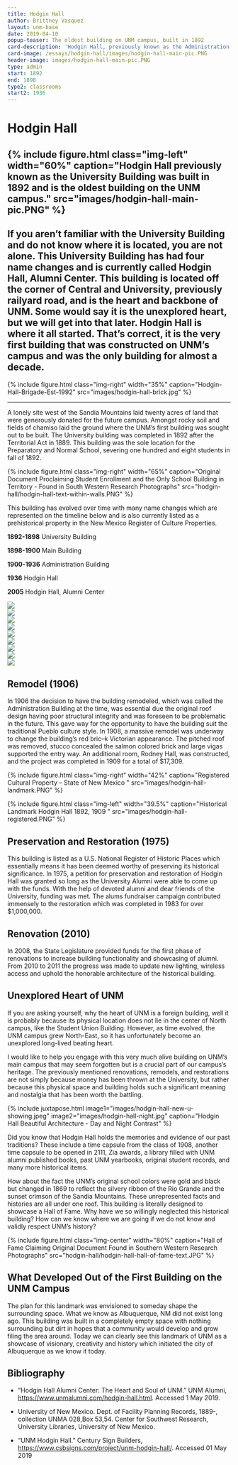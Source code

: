 ```yaml
---
title: Hodgin Hall
author: Brittney Vasquez
layout: unm-base
date: 2019-04-10
popup-teaser: The oldest building on UNM campus, built in 1892
card-description: 'Hodgin Hall, previously known as the Administration Building was built in 1892 and is the oldest building on UNM campus. '
card-image: /essays/hodgin-hall/images/hodgin-hall-main-pic.PNG
header-image: images/hodgin-hall-main-pic.PNG
type: admin
start: 1892
end: 1898
type2: classrooms
start2: 1936
---
```


# Hodgin Hall

{% include figure.html class="img-left" width="60%" caption="Hodgin Hall previously known as the University Building was built in 1892 and is the oldest building on the UNM campus." src="images/hodgin-hall-main-pic.PNG" %}
---
If you aren’t familiar with the University Building and do not know where it is located, you are not alone. This University Building has had four name changes and is currently called Hodgin Hall, Alumni Center. This building is located off the corner of Central and University, previously railyard road, and is the heart and backbone of UNM. Some would say it is the unexplored heart, but we will get into that later. Hodgin Hall is where it all started. That’s correct, it is the very first building that was constructed on UNM’s campus and was the only building for almost a decade.
---
{% include figure.html class="img-right" width="35%" caption="Hodgin-Hall-Brigade-Est-1992" src="images/hodgin-hall-brick.jpg" %}

---
A lonely site west of the Sandia Mountains laid twenty acres of land that were generously donated for the future campus.  Amongst rocky soil and fields of chamiso laid the ground where the UNM’s first building was sought out to be built. The University building was completed in 1892 after the Territorial Act in 1889. This building was the sole location for the Preparatory and Normal School, severing one hundred and eight students in fall of 1892.

{% include figure.html class="img-right" width="65%" caption="Original Document Proclaiming Student Enrollment and the Only School Building in Territory - Found in South Western Research Photographs" src="hodgin-hall/hodgin-hall-text-within-walls.PNG" %}

This building has evolved over time with many name changes which are represented on the timeline below and is also currently listed as a prehistorical property in the New Mexico Register of Culture Properties.

**1892-1898**     University Building

**1898-1900** 	  Main Building

**1900-1936**   	Administration Building

**1936**      	  Hodgin Hall

**2005**      	  Hodgin Hall, Alumni Center

<div class="carousel">
  <div><img src="{{ site.baseurl }}/essays/hodgin-hall/images/hodgin-hall-weeds.PNG"/></div>
  <div><img src="{{ site.baseurl }}/essays/hodgin-hall/images/hodgin-hall-roof.PNG"/></div>
  <div><img src="{{ site.baseurl }}/essays/hodgin-hall/images/hodgin-hall-blue-print.PNG"/></div>
  <div><img src="{{ site.baseurl }}/essays/hodgin-hall/images/hodgin-hall-parking-in-front.PNG"/></div>
  <div><img src="{{ site.baseurl }}/essays/hodgin-hall/images/hodgin-hall-side1.PNG"/></div>
  <div><img src="{{ site.baseurl }}/essays/hodgin-hall/images/hodgin-hall-front.PNG"/></div>
  <div><img src="{{ site.baseurl }}/essays/hodgin-hall/images/hodgin-hall-side3.PNG"/></div>
  <div><img src="{{ site.baseurl }}/essays/hodgin-hall/images/hodgin-hall-roadview.PNG"/></div>
  <div><img src="{{ site.baseurl }}/essays/hodgin-hall/images/hodgin-hall-old-painting.jpg"/></div>
</div>

## Remodel (1906)
In 1906 the decision to have the building remodeled, which was called the Administration Building at the time, was essential due the original roof design having poor structural integrity and was foreseen to be problematic in the future. This gave way for the opportunity to have the building suit the traditional Pueblo culture style. In 1908, a massive remodel was underway to change the building’s red bric–k Victorian appearance. The pitched roof was removed, stucco concealed the salmon colored brick and large vigas supported the entry way. An additional room, Rodney Hall, was constructed, and the project was completed in 1909 for a total of $17,309.  

{% include figure.html class="img-right" width="42%" caption="Registered Cultural Property – State of New Mexico " src="images/hodgin-hall-landmark.PNG" %}

{% include figure.html class="img-left" width="39.5%" caption="Historical Landmark Hodgin Hall 1892, 1909 " src="images/hodgin-hall-registered.PNG" %}

## Preservation and Restoration (1975)
This building is listed as a U.S. National Register of Historic Places which essentially means it has been deemed worthy of preserving its historical significance. In 1975, a petition for preservation and restoration of Hodgin Hall was granted so long as the University Alumni were able to come up with the funds. With the help of devoted alumni and dear friends of the University, funding was met. The alums fundraiser campaign contributed immensely to the restoration which was completed in 1983 for over $1,000,000.
 
## Renovation (2010)
In 2008, the State Legislature provided funds for the first phase of renovations to increase building functionality and showcasing of alumni. From 2010 to 2011 the progress was made to update new lighting, wireless access and uphold the honorable architecture of the historical building.

## Unexplored Heart of UNM
If you are asking yourself, why the heart of UNM is a foreign building, well it is probably because its physical location does not lie in the center of North campus, like the Student Union Building. However, as time evolved, the UNM campus grew North-East, so it has unfortunately become an unexplored long-lived beating heart.

I would like to help you engage with this very much alive building on UNM’s main campus that may seem forgotten but is a crucial part of our campus’s heritage. The previously mentioned renovations, remodels, and restorations are not simply because money has been thrown at the University, but rather because this physical space and building holds such a significant meaning and nostalgia that has been worth the battling.


{% include juxtapose.html
image1="images/hodgin-hall-new-u-showing.jpeg"
image2="images/hodgin-hall-night.jpg"
caption="Hodgin Hall Beautiful Architecture - Day and Night Contrast"
%}

Did you know that Hodgin Hall holds the memories and evidence of our past traditions? These include a time capsule from the class of 1908, another time capsule to be opened in 2111, Zia awards, a library filled with UNM alumni published books, past UNM yearbooks, original student records, and many more historical items.

How about the fact the UNM’s original school colors were gold and black but changed in 1869 to reflect the silvery ribbon of the Rio Grande and the sunset crimson of the Sandia Mountains. These unrepresented facts and histories are all under one roof.
This building is literally designed to showcase a Hall of Fame.  Why have we so willingly neglected this historical building? How can we know where we are going if we do not know and validly respect UNM’s history?

{% include figure.html class="img-center" width="80%" caption="Hall of Fame Claiming Original Document Found in Southern Western Research Photographs" src="hodgin-hall/hodgin-hall-hall-of-fame-text.JPG" %}

## What Developed Out of the First Building on the UNM Campus
The plan for this landmark was envisioned to someday shape the surrounding space. What we know as Albuquerque, NM did not exist long ago. This building was built in a completely empty space with nothing surrounding but dirt in hopes that a community would develop and grow filing the area around. Today we can clearly see this landmark of UNM as a showcase of visionary, creativity and history which initiated the city of Albuquerque as we know it today.


## Bibliography

- “Hodgin Hall Alumni Center: The Heart and Soul of UNM.” UNM Alumni, 
	 https://www.unmalumni.com/hodgin-hall.html. Accessed 1 May 2019. 

- University of New Mexico. Dept. of Facility Planning Records, 1889-, collection UNMA 028,Box 	53,54. Center for Southwest Research, University Libraries, University of New Mexico.

- “UNM Hodgin Hall.” Century Sign Builders,
	https://www.csbsigns.com/project/unm-hodgin-hall/. Accessed 01 May 2019


